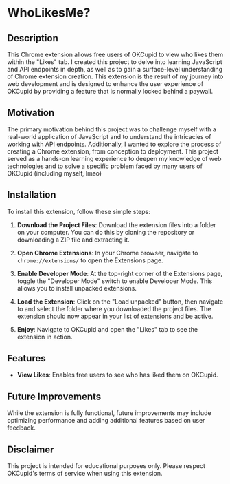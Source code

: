 # WhoLikesMe?

## Description

This Chrome extension allows free users of OKCupid to view who likes them within the "Likes" tab. I created this project to delve into learning JavaScript and API endpoints in depth, as well as to gain a surface-level understanding of Chrome extension creation. This extension is the result of my journey into web development and is designed to enhance the user experience of OKCupid by providing a feature that is normally locked behind a paywall.

## Motivation

The primary motivation behind this project was to challenge myself with a real-world application of JavaScript and to understand the intricacies of working with API endpoints. Additionally, I wanted to explore the process of creating a Chrome extension, from conception to deployment. This project served as a hands-on learning experience to deepen my knowledge of web technologies and to solve a specific problem faced by many users of OKCupid (including myself, lmao)

## Installation

To install this extension, follow these simple steps:

1. **Download the Project Files**: Download the extension files into a folder on your computer. You can do this by cloning the repository or downloading a ZIP file and extracting it.
   
2. **Open Chrome Extensions**: In your Chrome browser, navigate to `chrome://extensions/` to open the Extensions page.

3. **Enable Developer Mode**: At the top-right corner of the Extensions page, toggle the "Developer Mode" switch to enable Developer Mode. This allows you to install unpacked extensions.

4. **Load the Extension**: Click on the "Load unpacked" button, then navigate to and select the folder where you downloaded the project files. The extension should now appear in your list of extensions and be active.

5. **Enjoy**: Navigate to OKCupid and open the "Likes" tab to see the extension in action.

## Features

- **View Likes**: Enables free users to see who has liked them on OKCupid.

## Future Improvements

While the extension is fully functional, future improvements may include optimizing performance and adding additional features based on user feedback.

## Disclaimer

This project is intended for educational purposes only. Please respect OKCupid's terms of service when using this extension.

